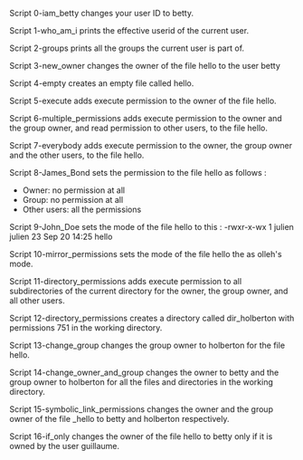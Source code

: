 Script 0-iam_betty changes your user ID to betty.

Script 1-who_am_i prints the effective userid of the current user.

Script 2-groups prints all the groups the current user is part of.

Script 3-new_owner changes the owner of the file hello to the user betty

Script 4-empty creates an empty file called hello.

Script 5-execute adds execute permission to the owner of the file hello.

Script 6-multiple_permissions adds execute permission to the owner and the group owner, and read permission to other users, to the file hello.

Script 7-everybody adds execute permission to the owner, the group owner and the other users, to the file hello.

Script 8-James_Bond sets the permission to the file hello as follows :
- Owner: no permission at all
- Group: no permission at all
- Other users: all the permissions

Script 9-John_Doe sets the mode of the file hello to this : -rwxr-x-wx 1 julien julien 23 Sep 20 14:25 hello

Script 10-mirror_permissions sets the mode of the file hello the as olleh's mode.

Script 11-directory_permissions adds execute permission to all subdirectories of the current directory for the owner, the group owner, and all other users.

Script 12-directory_permissions creates a directory called dir_holberton with permissions 751 in the working directory.

Script 13-change_group changes the group owner to holberton for the file hello.

Script 14-change_owner_and_group changes the owner to betty and the group owner to holberton for all the files and directories in the working directory.

Script 15-symbolic_link_permissions changes the owner and the group owner of the file _hello to betty and holberton respectively.

Script 16-if_only changes the owner of the file hello to betty only if it is owned by the user guillaume.